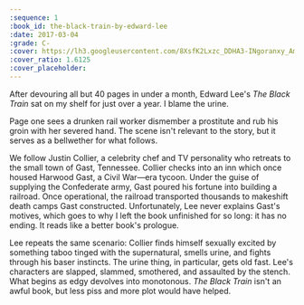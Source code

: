 ```yaml
---
:sequence: 1
:book_id: the-black-train-by-edward-lee
:date: 2017-03-04
:grade: C-
:cover: https://lh3.googleusercontent.com/8XsfK2Lxzc_DDHA3-INgoranxy_AmxeoAIkHObEj4JHEKiDF9EC6bljujBMj-2jV_OJGmwVcWEzJggiA41D4LPIo1bsh_enIcWlv9g6aokSL03KVau7Uk0eB8rwUFatFjbszMA=w175-l75-rj
:cover_ratio: 1.6125
:cover_placeholder:
---
```


After devouring all but 40 pages in under a month, Edward Lee's _The Black Train_ sat on my shelf for just over a year. I blame the urine.

Page one sees a drunken rail worker dismember a prostitute and rub his groin with her severed hand. The scene isn't relevant to the story, but it serves as a bellwether for what follows.

We follow Justin Collier, a celebrity chef and TV personality who retreats to the small town of Gast, Tennessee. Collier checks into an inn which once housed Harwood Gast, a Civil War—era tycoon. Under the guise of supplying the Confederate army, Gast poured his fortune into building a railroad. Once operational, the railroad transported thousands to makeshift death camps Gast constructed. Unfortunately, Lee never explains Gast's motives, which goes to why I left the book unfinished for so long: it has no ending. It reads like a better book's prologue.

Lee repeats the same scenario: Collier finds himself sexually excited by something taboo tinged with the supernatural, smells urine, and fights through his baser instincts. The urine thing, in particular, gets old fast. Lee's characters are slapped, slammed, smothered, and assaulted by the stench. What begins as edgy devolves into monotonous. _The Black Train_ isn't an awful book, but less piss and more plot would have helped.
